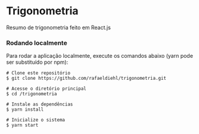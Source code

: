 # Trigonometria

Resumo de trigonometria feito em React.js

### Rodando localmente

Para rodar a aplicação localmente, execute os comandos abaixo (yarn pode ser substituído por npm):

```
# Clone este repositório
$ git clone https://github.com/rafaeldiehl/trigonometria.git 

# Acesse o diretório principal
$ cd /trigonometria

# Instale as dependências
$ yarn install

# Inicialize o sistema
$ yarn start
```
